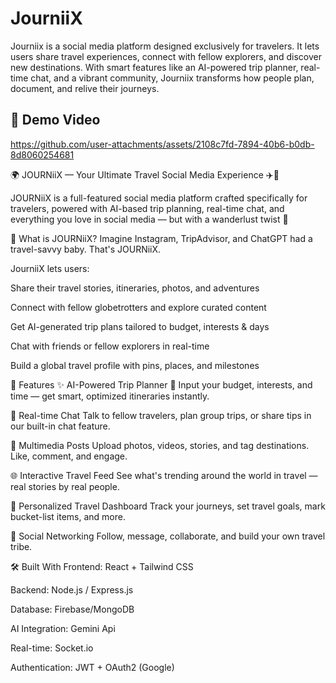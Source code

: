 # JourniiX
Journiix is a social media platform designed exclusively for travelers. It lets users share travel experiences, connect with fellow explorers, and discover new destinations. With smart features like an AI-powered trip planner, real-time chat, and a vibrant community, Journiix transforms how people plan, document, and relive their journeys.

## 🎥 Demo Video

https://github.com/user-attachments/assets/2108c7fd-7894-40b6-b0db-8d8060254681

🌍 JOURNiiX — Your Ultimate Travel Social Media Experience ✈️📸

JOURNiiX is a full-featured social media platform crafted specifically for travelers, powered with AI-based trip planning, real-time chat, and everything you love in social media — but with a wanderlust twist 🌄

🧭 What is JOURNiiX?
Imagine Instagram, TripAdvisor, and ChatGPT had a travel-savvy baby. That's JOURNiiX.

JourniiX lets users:

Share their travel stories, itineraries, photos, and adventures

Connect with fellow globetrotters and explore curated content

Get AI-generated trip plans tailored to budget, interests & days

Chat with friends or fellow explorers in real-time

Build a global travel profile with pins, places, and milestones

🚀 Features
✨ AI-Powered Trip Planner
🧠 Input your budget, interests, and time — get smart, optimized itineraries instantly.

💬 Real-time Chat
Talk to fellow travelers, plan group trips, or share tips in our built-in chat feature.

📸 Multimedia Posts
Upload photos, videos, stories, and tag destinations. Like, comment, and engage.

🌐 Interactive Travel Feed
See what's trending around the world in travel — real stories by real people.

🧳 Personalized Travel Dashboard
Track your journeys, set travel goals, mark bucket-list items, and more.

👥 Social Networking
Follow, message, collaborate, and build your own travel tribe.

🛠️ Built With
Frontend: React + Tailwind CSS 

Backend: Node.js / Express.js

Database: Firebase/MongoDB

AI Integration: Gemini Api

Real-time: Socket.io

Authentication: JWT + OAuth2 (Google)


